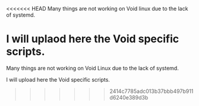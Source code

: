<<<<<<< HEAD
Many things are not working on Void linux due to the lack of systemd.

I will uplaod here the Void specific scripts.
=======
Many things are not working on Void Linux due to the lack of systemd.

I will upload here the Void specific scripts.
>>>>>>> 2414c7785adc013b37bbb497b911d6240e389d3b
